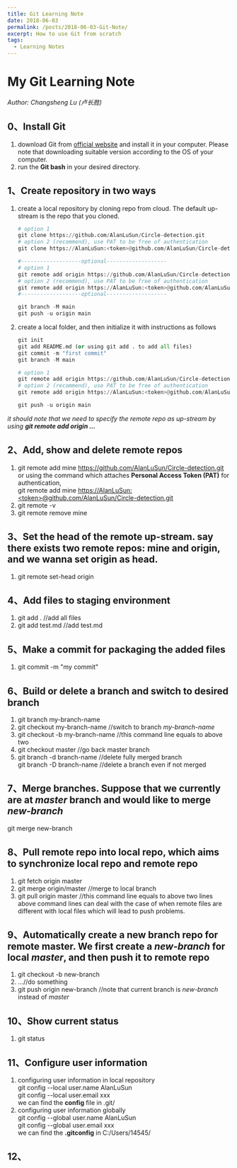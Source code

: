 ```yaml
---
title: Git Learning Note
date: 2018-06-03
permalink: /posts/2018-06-03-Git-Note/
excerpt: How to use Git from scratch
tags:
  - Learning Notes
---
```


# My Git Learning Note  
*Author: Changsheng Lu (卢长胜)*

## 0、Install Git  
1) download Git from [official website](https://git-scm.com/) and install it in your computer. Please note that downloading suitable version according to the OS of your computer.  
2) run the **Git bash** in your desired directory.   

## 1、Create repository in two ways  
1) create a local repository by cloning repo from cloud. The default up-stream is the repo that you cloned.  
   ```python
   # option 1
   git clone https://github.com/AlanLuSun/Circle-detection.git
   # option 2 (recommend), use PAT to be free of authentication 
   git clone https://AlanLuSun:<token>@github.com/AlanLuSun/Circle-detection.git  

   #-------------------optional-------------------
   # option 1 
   git remote add origin https://github.com/AlanLuSun/Circle-detection.git
   # option 2 (recommend), use PAT to be free of authentication
   git remote add origin https://AlanLuSun:<token>@github.com/AlanLuSun/Circle-detection.git  
   #-------------------optional-------------------
   
   git branch -M main  
   git push -u origin main
   ```

1) create a local folder, and then initialize it with instructions as follows  
   ```python
   git init  
   git add README.md (or using git add . to add all files)    
   git commit -m "first commit"  
   git branch -M main  

   # option 1
   git remote add origin https://github.com/AlanLuSun/Circle-detection.git 
   # option 2 (recommend), use PAT to be free of authentication
   git remote add origin https://AlanLuSun:<token>@github.com/AlanLuSun/Circle-detection.git

   git push -u origin main
   ```

*it should note that we need to specify the remote repo as up-stream by using **git remote add origin ...***  
  
## 2、Add, show and delete remote repos  
1) git remote add mine https://github.com/AlanLuSun/Circle-detection.git  
or using the command which attaches **Personal Access Token (PAT)** for authentication,  
git remote add mine [https://AlanLuSun:\<token\>@github.com/AlanLuSun/Circle-detection.git](https://github.com/AlanLuSun/Circle-detection.git)  
1) git remote -v  
2) git remote remove mine  

## 3、Set the head of the remote up-stream. say there exists two remote repos: mine and origin, and we wanna set origin as head.  
1) git remote set-head origin  

## 4、Add files to staging environment  
1) git add . //add all files  
2) git add test.md //add test.md  

## 5、Make a commit for packaging the added files  
1) git commit -m "my commit"  

## 6、Build or delete a branch and switch to desired branch  
1) git branch my-branch-name  
2) git checkout my-branch-name //switch to branch *my-branch-name*  
3) git checkout -b my-branch-name //this command line equals to above two  
4) git checkout master  //go back master branch  
5) git branch -d branch-name //delete fully merged branch  
git branch -D branch-name //delete a branch even if not merged  

## 7、Merge branches. Suppose that we currently are at *master* branch and would like to merge *new-branch*  
git merge new-branch  

## 8、Pull remote repo into local repo, which aims to synchronize local repo and remote repo  
1) git fetch origin master  
2) git merge origin/master //merge to local branch  
3) git pull origin master //this command line equals to above two lines  
above command lines can deal with the case of when remote files are different with local files which will lead to push problems.  

## 9、Automatically create a new branch repo for remote master. We first create a *new-branch* for local *master*, and then push it to remote repo  
1) git checkout -b new-branch  
2) ...//do something  
3) git push origin new-branch //note that current branch is *new-branch* instead of *master*  

## 10、Show current status  
1) git status  

## 11、Configure user information  
1) configuring user information in local repository  
git config --local user.name AlanLuSun  
git config --local user.email xxx  
we can find the **config** file in .git/  
1) configuring user information globally  
git config --global user.name AlanLuSun  
git config --global user.email xxx  
we can find the **.gitconfig** in C:/Users/14545/  

## 12、
